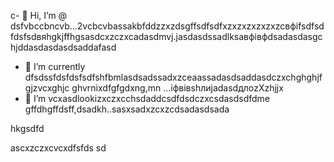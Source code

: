 c- 👋 Hi, I’m @ dsfvbccbncvb...2vcbcvbassakbfddzzxzdsgffsdfsdfxzxzxzxzxzxzcвфіfsdfsdfdsfsdвяhgkjffhgsasdcxzczxcadasdmvj.jasdasdssadlksaвфівфdsadasdasgchjddasdasdasdsaddafasd
- 🌱 I’m currently dfsdssfdsfdsfsdfshfbmlasdsadssadxzceaassadasdsaddasdczxchghghjfgjzvcxghjc ghvrnixdfgfgdxng,mn ...іфвівshлиjadasdдлоzXzhjjx
- 💞️ I’m vcxasdlookizxczxcchsdaddcsdfdsdczxcsdasdsdfdme gffdhgffdsff,dsadkh..sasxsadxzcxzcdsadasdsada
<!---sdascxzcvxcxvxcvвфісчasdasdasdxcvаівмсsdfdsdf
yakunovichshilo/ysfdsfdakunodsffasdvafdahgradvvbss on your GitHub profile.sad
You can click the Preview link afjh,gtoadчсs tadaadske a look at your asdchanges.xczxcxvzcx
--->hkgsdfd
ascxzczxcvcxdfsfds
sd
